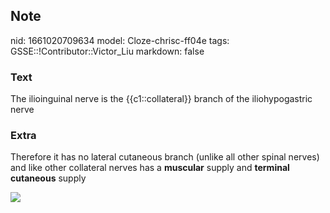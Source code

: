 ## Note
nid: 1661020709634
model: Cloze-chrisc-ff04e
tags: GSSE::!Contributor::Victor_Liu
markdown: false

### Text
The ilioinguinal nerve is the {{c1::collateral}} branch of the iliohypogastric nerve

### Extra
Therefore it has no lateral cutaneous branch (unlike all other
spinal nerves) and like other collateral nerves has a
<b>muscular</b> supply and <b>terminal cutaneous</b> supply
<div><img src= 
"The-Lumbar-Plexus-and-Branches-Derivation-of-the-Femoral-Nerve.jpg"></div>
